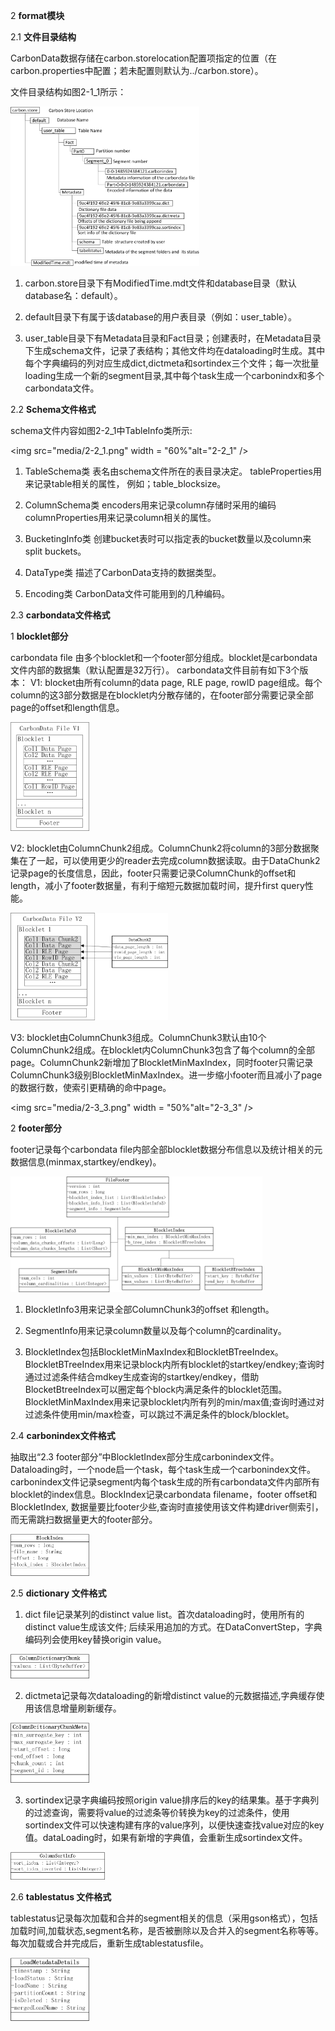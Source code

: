 2 **format模块**

2.1 **文件目录结构**

CarbonData数据存储在carbon.storelocation配置项指定的位置（在carbon.properties中配置；若未配置则默认为../carbon.store）。

文件目录结构如图2-1_1所示：

<img src="media/2-1_1.png" width = "60%" alt="2-1_1" />

1.  carbon.store目录下有ModifiedTime.mdt文件和database目录（默认database名：default）。

2.  default目录下有属于该database的用户表目录（例如：user\_table）。

3.  user_table目录下有Metadata目录和Fact目录；创建表时，在Metadata目录下生成schema文件，记录了表结构；其他文件均在dataloading时生成。其中每个字典编码的列对应生成dict,dictmeta和sortindex三个文件；每一次批量loading生成一个新的segment目录,其中每个task生成一个carbonindx和多个carbondata文件。

2.2 **Schema文件格式**

schema文件内容如图2-2_1中TableInfo类所示:

<img src="media/2-2_1.png" width = "60%"alt="2-2_1" />


1.  TableSchema类 表名由schema文件所在的表目录决定。
    tableProperties用来记录table相关的属性， 例如；table\_blocksize。

2.  ColumnSchema类 encoders用来记录column存储时采用的编码
    columnProperties用来记录column相关的属性。

3.  BucketingInfo类 创建bucket表时可以指定表的bucket数量以及column来split
    buckets。

4.  DataType类 描述了CarbonData支持的数据类型。

5.  Encoding类 CarbonData文件可能用到的几种编码。

2.3 **carbondata文件格式**

1 **blocklet部分**

carbondata file
由多个blocklet和一个footer部分组成。blocklet是carbondata文件内部的数据集（默认配置是32万行）。
carbondata文件目前有如下3个版本： V1: blocket由所有column的data page, RLE page,
rowID
page组成。每个column的这3部分数据是在blocklet内分散存储的，在footer部分需要记录全部page的offset和length信息。

<img src="media/2-3_1.png" width = "25%" alt="2-3_1" />

V2:
blocklet由ColumnChunk2组成。ColumnChunk2将column的3部分数据聚集在了一起，可以使用更少的reader去完成column数据读取。由于DataChunk2记录page的长度信息，因此，footer只需要记录ColumnChunk的offset和length，减小了footer数据量，有利于缩短元数据加载时间，提升first query性能。

<img src="media/2-3_2.png" width = "50%" alt="2-3_2" />

V3:
blocklet由ColumnChunk3组成。ColumnChunk3默认由10个ColumnChunk2组成。在blocklet内ColumnChunk3包含了每个column的全部page。ColumnChunk2新增加了BlockletMinMaxIndex，同时footer只需记录ColumnChunk3级别BlockletMinMaxIndex。进一步缩小footer而且减小了page的数据行数，使索引更精确的命中page。

<img src="media/2-3_3.png" width = "50%"alt="2-3_3" />

2 **footer部分**

footer记录每个carbondata
file内部全部blocklet数据分布信息以及统计相关的元数据信息(minmax,startkey/endkey)。

<img src="media/2-3_4.png" width = "80%" alt="2-3_4" />

1.  BlockletInfo3用来记录全部ColumnChunk3的offset 和length。

2.  SegmentInfo用来记录column数量以及每个column的cardinality。

3.  BlockletIndex包括BlockletMinMaxIndex和BlockletBTreeIndex。BlockletBTreeIndex用来记录block内所有blocklet的startkey/endkey;查询时通过过滤条件结合mdkey生成查询的startkey/endkey，借助BlocketBtreeIndex可以圈定每个block内满足条件的blocklet范围。BlockletMinMaxIndex用来记录blocklet内所有列的min/max值;查询时通过对过滤条件使用min/max检查，可以跳过不满足条件的block/blocklet。

2.4 **carbonindex文件格式**

抽取出“2.3
footer部分”中BlockletIndex部分生成carbonindex文件。Dataloading时，一个node启一个task，每个task生成一个carbonindex文件。carbonindex文件记录segment内每个task生成的所有carbondata文件内部所有blocklet的index信息。BlockIndex记录carbondata
filename，footer offset和BlockletIndex,
数据量要比footer少些,查询时直接使用该文件构建driver侧索引，而无需跳扫数据量更大的footer部分。

<img src="media/2-4_1.png" width = "25%" alt="2-4_1" />

2.5 **dictionary 文件格式**

1.  dict file记录某列的distinct value
    list。首次dataloading时，使用所有的distinct value生成该文件;
    后续采用追加的方式。在DataConvertStep，字典编码列会使用key替换origin value。

<img src="media/2-5_1.png" width = "25%" alt="2-5_1" />

	
2.  dictmeta记录每次dataloading的新增distinct value的元数据描述,字典缓存使用该信息增量刷新缓存。

<img src="media/2-5_2.png" width = "25%" alt="2-5_2" />
	
3.  sortindex记录字典编码按照origin value排序后的key的结果集。基于字典列的过滤查询，需要将value的过滤条等价转换为key的过滤条件，使用sortindex文件可以快速构建有序的value序列，以便快速查找value对应的key值。dataLoading时，如果有新增的字典值，会重新生成sortindex文件。

<img src="media/2-5_3.png" width = "30%" alt="2-5_3" />

2.6 **tablestatus 文件格式**

tablestatus记录每次加载和合并的segment相关的信息（采用gson格式），包括加载时间,加载状态,segment名称，是否被删除以及合并入的segment名称等等。每次加载或合并完成后，重新生成tablestatusfile。

<img src="media/2-6_1.png" width = "25%" alt="2-6_1" />
